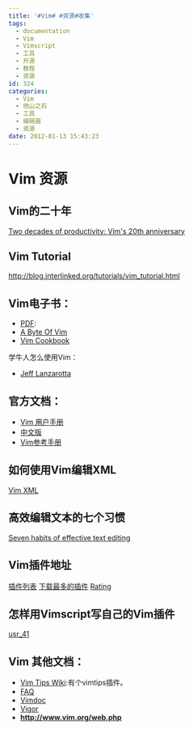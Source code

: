 ```yaml
---
title: '#Vim# #资源#收集'
tags:
  - documentation
  - Vim
  - Vimscript
  - 工具
  - 开源
  - 教程
  - 资源
id: 324
categories:
  - Vim
  - 他山之石
  - 工具
  - 编辑器
  - 资源
date: 2012-01-13 15:43:23
---
```


Vim 资源
===============

Vim的二十年
-----------------
[Two decades of productivity: Vim's 20th anniversary](http://arstechnica.com/open-source/news/2011/11/two-decades-of-productivity-vims-20th-anniversary.ars)

Vim Tutorial
---------------------
<http://blog.interlinked.org/tutorials/vim_tutorial.html>

Vim电子书：
------------
- [PDF](ftp://ftp.vim.org/pub/vim/doc/book/vimbook-OPL.pdf "PDF版 Vim 5.7"):
- [A Byte Of Vim](http://www.swaroopch.com/notes/Vim_en:Table_of_Contents "在线版和PDF版")
- [Vim Cookbook](http://www.oualline.com/vim-cook.html)

学牛人怎么使用Vim：
- [Jeff Lanzarotta](http://www.webring.org/hub?ring=vim)

官方文档：
---------------
- [Vim 用户手册](http://www.eandem.co.uk/mrw/vim/usr_doc/index.html  "HTML、PDF")
- [中文版](http://sourceforge.net/projects/vimcdoc/)
- [Vim参考手册](http://vimdoc.sourceforge.net/htmldoc/help.html#reference_toc)

如何使用Vim编辑XML
-------------------
[Vim XML](http://www.pinkjuice.com/howto/vimxml/)

高效编辑文本的七个习惯
---------------------
[Seven habits of effective text editing](http://www.moolenaar.net/habits.html)

Vim插件地址
-----------------
[插件列表](http://www.vim.org/scripts/index.php)
[下载最多的插件](http://www.vim.org/scripts/script_search_results.php?order_by=downloads)
[Rating](http://www.vim.org/scripts/script_search_results.php?order_by=rating)

怎样用Vimscript写自己的Vim插件
-------------------------------
[usr_41](http://vimdoc.sourceforge.net/htmldoc/usr_41.html#script)

Vim 其他文档：
----------------
- [Vim Tips Wiki](http://vim.wikia.com/wiki/Vim_Tips_Wiki):有个vimtips插件。
- [FAQ](http://vimdoc.sourceforge.net/vimfaq.html)
- [Vimdoc](http://vimdoc.sourceforge.net/)
- [Vigor](http://vim.sourceforge.net/vimgor/)
- __<http://www.vim.org/web.php>__